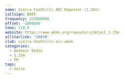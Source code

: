```yaml
---
name: Sierra Foothills ARC Repeater (1.25m)
callsign: W6EK
frequency: 223860000
offset: -1600000
tone: 110.9
website: https://www.w6ek.org/repeaters/detail_1-25m
allstarlink: '56039'
club: sierra-foothills-arc-w6ek
categories:
  - Amateur Radio
  - 1.25m
  - FM
tags:
  - Voice
---
```

